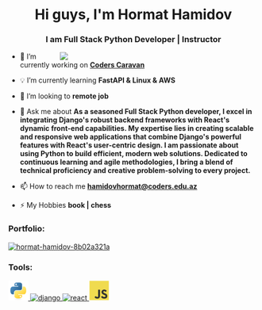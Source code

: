 <h1 align="center">Hi guys, I'm Hormat Hamidov</h1>
<h3 align="center">I am Full Stack Python Developer | Instructor</h3>
<img align='right' width = "400" src = "https://user-images.githubusercontent.com/32809211/87786036-e7cdfa80-c856-11ea-9190-f4106d1fbc43.gif">


- 🚀 I’m currently working on **<a href = "https://caravan.coders.edu.az/" target = "blank"> Coders Caravan</a>**

- 💡 I’m currently learning **FastAPI & Linux & AWS**

- 🤝 I’m looking to **remote job**

- 💬 Ask me about **As a seasoned Full Stack Python developer, I excel in integrating Django's robust backend frameworks with React's dynamic front-end capabilities. My expertise lies in creating scalable and responsive web applications that combine Django's powerful features with React's user-centric design. I am passionate about using Python to build efficient, modern web solutions. Dedicated to continuous learning and agile methodologies, I bring a blend of technical proficiency and creative problem-solving to every project.**

- 📫 How to reach me **hamidovhormat@coders.edu.az**

- ⚡ My Hobbies **book | chess**

<h3 align="left">Portfolio:</h3>
<p align="left">
<a href="https://linkedin.com/in/hormat-hamidov-8b02a321a" target="blank"><img align="center" src="https://raw.githubusercontent.com/rahuldkjain/github-profile-readme-generator/master/src/images/icons/Social/linked-in-alt.svg" alt="hormat-hamidov-8b02a321a" height="30" width="40" /></a>
</p>

<h3 align="left">Tools:</h3>
<p align="left"> 
  <a href="https://www.python.org" target="_blank" rel="noreferrer"><img src="https://raw.githubusercontent.com/devicons/devicon/master/icons/python/python-original.svg" alt="python" width="40" height="40"/> </a> 
  <a href="https://www.djangoproject.com/" target="_blank" rel="noreferrer"> <img src="https://cdn.worldvectorlogo.com/logos/django.svg" alt="django" width="40" height="40"/> </a> 
  <a href="https://reactjs.org/" target="_blank" rel="noreferrer"><img src="https://upload.wikimedia.org/wikipedia/commons/thumb/a/a7/React-icon.svg/1200px-React-icon.svg.png" alt="react" width="45" height="40"/> </a>
  <a href="https://developer.mozilla.org/en-US/docs/Web/JavaScript" target="_blank" rel="noreferrer"> <img src="https://raw.githubusercontent.com/devicons/devicon/master/icons/javascript/javascript-original.svg" alt="javascript" width="40" height="40"/> </a> 
</p>

